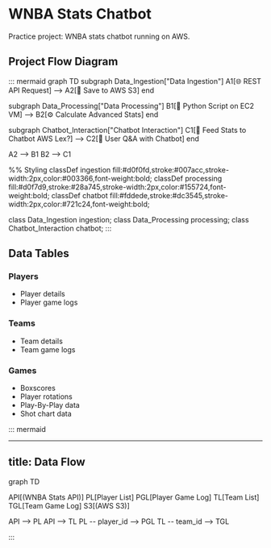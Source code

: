 # WNBA Stats Chatbot

Practice project: WNBA stats chatbot running on AWS.

## Project Flow Diagram

::: mermaid
graph TD
  subgraph Data_Ingestion["Data Ingestion"]
    A1[🌐 REST API Request] --> A2[💾 Save to AWS S3]
  end

  subgraph Data_Processing["Data Processing"]
    B1[🐍 Python Script on EC2 VM] --> B2[⚙️ Calculate Advanced Stats]
  end

  subgraph Chatbot_Interaction["Chatbot Interaction"]
    C1[🤖 Feed Stats to Chatbot AWS Lex?] --> C2[👤 User Q&A with Chatbot]
  end

  A2 --> B1
  B2 --> C1

  %% Styling
  classDef ingestion fill:#d0f0fd,stroke:#007acc,stroke-width:2px,color:#003366,font-weight:bold;
  classDef processing fill:#d0f7d9,stroke:#28a745,stroke-width:2px,color:#155724,font-weight:bold;
  classDef chatbot fill:#fddede,stroke:#dc3545,stroke-width:2px,color:#721c24,font-weight:bold;

  class Data_Ingestion ingestion;
  class Data_Processing processing;
  class Chatbot_Interaction chatbot;
:::

## Data Tables

### Players

* Player details
* Player game logs

### Teams

* Team details
* Team game logs

### Games

* Boxscores
* Player rotations
* Play-By-Play data
* Shot chart data

::: mermaid

---
title: Data Flow
---
graph TD

API[(WNBA Stats API)]
PL[Player List]
PGL[Player Game Log]
TL[Team List]
TGL[Team Game Log]
S3[(AWS S3)]

API --> PL
API --> TL
PL -- player_id --> PGL
TL -- team_id --> TGL

:::
